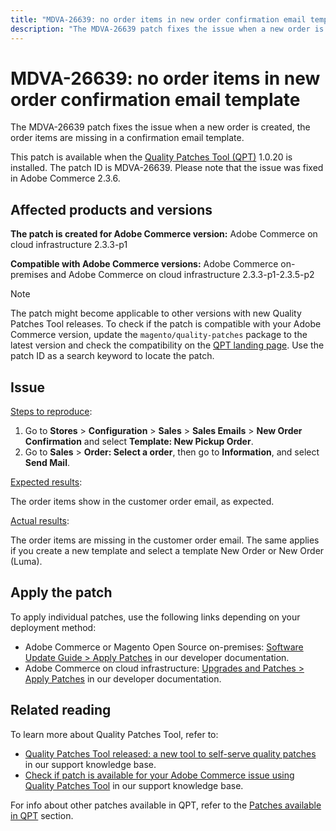 ```yaml
---
title: "MDVA-26639: no order items in new order confirmation email template"
description: "The MDVA-26639 patch fixes the issue when a new order is created, the order items are missing in a confirmation email template."
---
```


# MDVA-26639: no order items in new order confirmation email template

The MDVA-26639 patch fixes the issue when a new order is created, the order items are missing in a confirmation email template.

This patch is available when the [Quality Patches Tool (QPT)](/help/announcements/adobe-commerce-announcements/magento-quality-patches-released-new-tool-to-self-serve-quality-patches.md) 1.0.20 is installed. The patch ID is MDVA-26639. Please note that the issue was fixed in Adobe Commerce 2.3.6.

## Affected products and versions

 **The patch is created for Adobe Commerce version:** Adobe Commerce on cloud infrastructure 2.3.3-p1

 **Compatible with Adobe Commerce versions:** Adobe Commerce on-premises and Adobe Commerce on cloud infrastructure 2.3.3-p1-2.3.5-p2

>[!NOTE]
>
>The patch might become applicable to other versions with new Quality Patches Tool releases. To check if the patch is compatible with your Adobe Commerce version, update the `magento/quality-patches` package to the latest version and check the compatibility on the [QPT landing page](https://devdocs.magento.com/quality-patches/tool.html#patch-grid). Use the patch ID as a search keyword to locate the patch.

## Issue

 <u>Steps to reproduce</u>:

1. Go to **Stores** > **Configuration** > **Sales** > **Sales Emails** > **New Order Confirmation** and select **Template: New Pickup Order**.
1. Go to **Sales** > **Order: Select a order**, then go to **Information**, and select **Send Mail**.

 <u>Expected results</u>:

The order items show in the customer order email, as expected.

 <u>Actual results</u>:

The order items are missing in the customer order email. The same applies if you create a new template and select a template New Order or New Order (Luma).

## Apply the patch

To apply individual patches, use the following links depending on your deployment method:

* Adobe Commerce or Magento Open Source on-premises: [Software Update Guide > Apply Patches](https://devdocs.magento.com/guides/v2.4/comp-mgr/patching/mqp.html) in our developer documentation.
* Adobe Commerce on cloud infrastructure: [Upgrades and Patches > Apply Patches](https://devdocs.magento.com/cloud/project/project-patch.html) in our developer documentation.

## Related reading

To learn more about Quality Patches Tool, refer to:

* [Quality Patches Tool released: a new tool to self-serve quality patches](/help/announcements/adobe-commerce-announcements/magento-quality-patches-released-new-tool-to-self-serve-quality-patches.md) in our support knowledge base.
* [Check if patch is available for your Adobe Commerce issue using Quality Patches Tool](/help/support-tools/patches-available-in-qpt-tool/check-patch-for-magento-issue-with-magento-quality-patches.md) in our support knowledge base.

For info about other patches available in QPT, refer to the [Patches available in QPT](https://support.magento.com/hc/en-us/sections/360010506631-Patches-available-in-MQP-tool-) section.